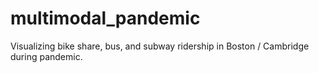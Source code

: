 # multimodal_pandemic
Visualizing bike share, bus, and subway ridership in Boston / Cambridge during pandemic.
